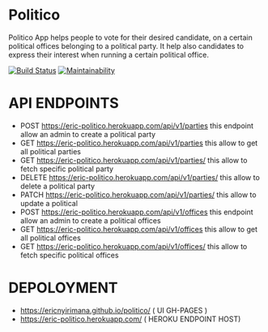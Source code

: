 # Politico

Politico App helps people to vote for their desired candidate, on a certain political offices belonging to a political party. It help also candidates to express their interest when running a certain political office.

[![Build Status](https://travis-ci.org/ericnyirimana/politico.svg?branch=develop)](https://travis-ci.org/ericnyirimana/politico) [![Maintainability](https://api.codeclimate.com/v1/badges/0d9d661f11192d898ad3/maintainability)](https://codeclimate.com/github/ericnyirimana/politico/maintainability)

# API ENDPOINTS

- POST https://eric-politico.herokuapp.com/api/v1/parties this endpoint allow an admin to create a political party
- GET https://eric-politico.herokuapp.com/api/v1/parties this allow to get all political parties
- GET https://eric-politico.herokuapp.com/api/v1/parties/<party-id> this allow to fetch specific political party
- DELETE https://eric-politico.herokuapp.com/api/v1/parties/<party-id> this allow to delete a political party
- PATCH https://eric-politico.herokuapp.com/api/v1/parties/<party-id> this allow to update a political
- POST https://eric-politico.herokuapp.com/api/v1/offices this endpoint allow an admin to create a political offices
- GET https://eric-politico.herokuapp.com/api/v1/offices this allow to get all political offices
- GET https://eric-politico.herokuapp.com/api/v1/offices/<office-id> this allow to fetch specific political offices


# DEPOLOYMENT

- https://ericnyirimana.github.io/politico/ ( UI GH-PAGES )
- https://eric-politico.herokuapp.com/ ( HEROKU ENDPOINT HOST)